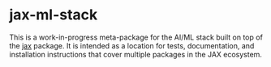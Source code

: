 # jax-ml-stack

This is a work-in-progress meta-package for the AI/ML stack built on top of the
[jax](http://github.com/google/jax/) package. It is intended as a location for
tests, documentation, and installation instructions that cover multiple
packages in the JAX ecosystem.
